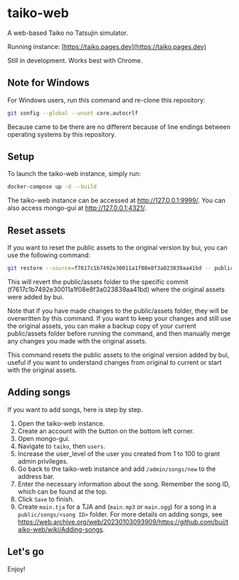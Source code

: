 # taiko-web
A web-based Taiko no Tatsujin simulator.

Running instance: [https://taiko.pages.dev](https://taiko.pages.dev)

Still in development. Works best with Chrome.

## Note for Windows

For Windows users, run this command and re-clone this repository:
```bash
git config --global --unset core.autocrlf
```

Because came to be there are no different because of line endings between operating systems by this repository.

## Setup

To launch the taiko-web instance, simply run:
```bash
docker-compose up -d --build
```

The taiko-web instance can be accessed at http://127.0.0.1:9999/. You can also access mongo-gui at http://127.0.0.1:4321/.

## Reset assets

If you want to reset the public assets to the original version by bui, you can use the following command:
```bash
git restore --source=f7617c1b7492e30011a1f08e8f3a023839aa41bd -- public/assets
```

This will revert the public/assets folder to the specific commit (f7617c1b7492e30011a1f08e8f3a023839aa41bd) where the original assets were added by bui.

Note that if you have made changes to the public/assets folder, they will be overwritten by this command. If you want to keep your changes and still use the original assets, you can make a backup copy of your current public/assets folder before running the command, and then manually merge any changes you made with the original assets.

This command resets the public assets to the original version added by bui, useful if you want to understand changes from original to current or start with the original assets.

## Adding songs

If you want to add songs, here is step by step.
1. Open the taiko-web instance.
2. Create an account with the button on the bottom left corner.
3. Open mongo-gui.
4. Navigate to `taiko`, then `users`.
5. Increase the user_level of the user you created from 1 to 100 to grant admin privileges.
6. Go back to the taiko-web instance and add `/admin/songs/new` to the address bar.
7. Enter the necessary information about the song. Remember the song ID, which can be found at the top.
8. Click `Save` to finish.
9. Create `main.tja` for a TJA and (`main.mp3` or `main.ogg`) for a song in a `public/songs/<song ID>` folder. For more details on adding songs, see https://web.archive.org/web/20230103093909/https://github.com/bui/taiko-web/wiki/Adding-songs.

## Let's go

Enjoy!
